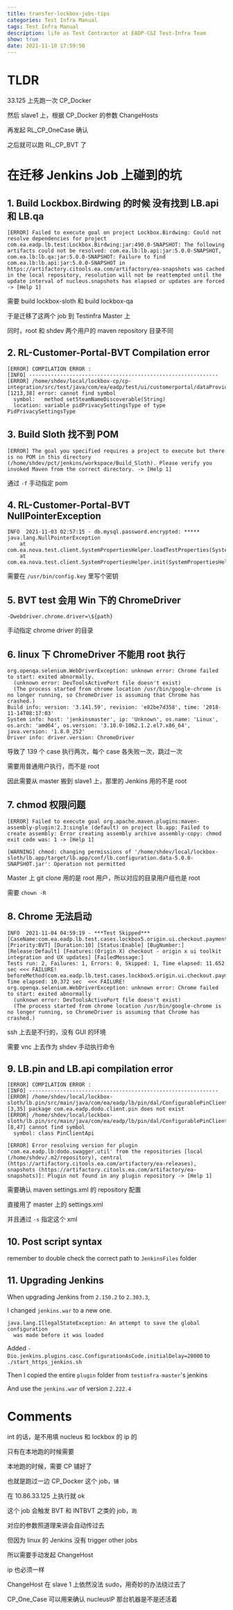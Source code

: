 ```yaml
---
title: transfer-lockbox-jobs-tips
categories: Test Infra Manual
tags: Test Infra Manual
description: life as Test Contractor at EADP-C&I Test-Infra Team
show: true
date: 2021-11-10 17:59:50
---
```

# TLDR

33.125 上先跑一次 CP_Docker

然后 slave1 上，根据 CP_Docker 的参数 ChangeHosts

再发起 RL_CP_OneCase 确认

之后就可以跑 RL_CP_BVT 了

# 在迁移 Jenkins Job 上碰到的坑

## 1. Build Lockbox.Birdwing 的时候 没有找到 LB.api 和 LB.qa
```
[ERROR] Failed to execute goal on project Lockbox.Birdwing: Could not resolve dependencies for project com.ea.eadp.lb.test:Lockbox.Birdwing:jar:490.0-SNAPSHOT: The following artifacts could not be resolved: com.ea.lb:lb.api:jar:5.0.0-SNAPSHOT, com.ea.lb:lb.qa:jar:5.0.0-SNAPSHOT: Failure to find com.ea.lb:lb.api:jar:5.0.0-SNAPSHOT in https://artifactory.citools.ea.com/artifactory/ea-snapshots was cached in the local repository, resolution will not be reattempted until the update interval of nucleus.snapshots has elapsed or updates are forced -> [Help 1]
```

需要 build lockbox-sloth 和 build lockbox-qa

于是迁移了这两个 job 到 Testinfra Master 上

同时，root 和 shdev 两个用户的 maven repository 目录不同

## 2. RL-Customer-Portal-BVT Compilation error

```
[ERROR] COMPILATION ERROR : 
[INFO] -------------------------------------------------------------
[ERROR] /home/shdev/local/lockbox-cp/cp-integration/src/test/java/com/ea/eadp/test/ui/customerportal/dataProvider/dataProviders/TestDataProviderHelper.java:[1213,38] error: cannot find symbol
  symbol:   method setSteamNameDiscoverable(String)
  location: variable pidPrivacySettingsType of type PidPrivacySettingsType
```

## 3. Build Sloth 找不到 POM

```
[ERROR] The goal you specified requires a project to execute but there is no POM in this directory (/home/shdev/pct/jenkins/workspace/Build_Sloth). Please verify you invoked Maven from the correct directory. -> [Help 1]
```

通过 `-f` 手动指定 pom

## 4. RL-Customer-Portal-BVT NullPointerException

```
INFO  2021-11-03 02:57:15 - db.mysql.password.encrypted: *****
java.lang.NullPointerException
	at com.ea.nova.test.client.SystemPropertiesHelper.loadTestProperties(SystemPropertiesHelper.java:173)
	at com.ea.nova.test.client.SystemPropertiesHelper.init(SystemPropertiesHelper.java:90)
```

需要在 `/usr/bin/config.key` 里写个密钥

## 5. BVT test 会用 Win 下的 ChromeDriver

`-Dwebdriver.chrome.driver=\${path}`

手动指定 chrome driver 的目录

## 6. linux 下 ChromeDriver 不能用 root 执行

```
org.openqa.selenium.WebDriverException: unknown error: Chrome failed to start: exited abnormally.
  (unknown error: DevToolsActivePort file doesn't exist)
  (The process started from chrome location /usr/bin/google-chrome is no longer running, so ChromeDriver is assuming that Chrome has crashed.)
Build info: version: '3.141.59', revision: 'e82be7d358', time: '2018-11-14T08:17:03'
System info: host: 'jenkinsmaster', ip: 'Unknown', os.name: 'Linux', os.arch: 'amd64', os.version: '3.10.0-1062.1.2.el7.x86_64', java.version: '1.8.0_252'
Driver info: driver.version: ChromeDriver
```

导致了 139 个 case 执行两次，每个 case 各失败一次，跳过一次

需要用普通用户执行，而不是 root

因此需要从 master 搬到 slave1 上，那里的 Jenkins 用的不是 root

## 7. chmod 权限问题

```
[ERROR] Failed to execute goal org.apache.maven.plugins:maven-assembly-plugin:2.3:single (default) on project lb.app: Failed to create assembly: Error creating assembly archive assembly-copy: chmod exit code was: 1 -> [Help 1]
```
```
[WARNING] chmod: changing permissions of '/home/shdev/local/lockbox-sloth/lb.app/target/lb.app/conf/lb.configuration.data-5.0.0-SNAPSHOT.jar': Operation not permitted
```

Master 上 git clone 用的是 root 用户，所以对应的目录用户组也是 root

需要 `chown -R` 

## 8. Chrome 无法启动

```
INFO  2021-11-04 04:59:19 - ***Test Skipped*** [CaseName:com.ea.eadp.lb.test.cases.lockbox5.origin.ui.checkout.payments.creditCard.BasicTest#newCreditCardCheckout] [Priority:BVT] [Duration:10] [Status:Enable] [BugNumber:] [Release:Default] [Features:(Origin X) checkout - origin x ui toolkit integration and UX updates] [FailedMessage:]
Tests run: 2, Failures: 1, Errors: 0, Skipped: 1, Time elapsed: 11.652 sec <<< FAILURE!
beforeMethod(com.ea.eadp.lb.test.cases.lockbox5.origin.ui.checkout.payments.creditCard.BasicTest)  Time elapsed: 10.372 sec  <<< FAILURE!
org.openqa.selenium.WebDriverException: unknown error: Chrome failed to start: exited abnormally
  (unknown error: DevToolsActivePort file doesn't exist)
  (The process started from chrome location /usr/bin/google-chrome is no longer running, so ChromeDriver is assuming that Chrome has crashed.)
```

ssh 上去是不行的，没有 GUI 的环境

需要 vnc 上去作为 shdev 手动执行命令

## 9. LB.pin and LB.api compilation error

```
[ERROR] COMPILATION ERROR : 
[INFO] -------------------------------------------------------------
[ERROR] /home/shdev/local/lockbox-sloth/lb.pin/src/main/java/com/ea/eadp/lb/pin/dal/ConfigurablePinClientApi.java:[3,35] package com.ea.eadp.dodo.client.pin does not exist
[ERROR] /home/shdev/local/lockbox-sloth/lb.pin/src/main/java/com/ea/eadp/lb/pin/dal/ConfigurablePinClientApi.java:[8,47] cannot find symbol
  symbol: class PinClientApi
```

```
[ERROR] Error resolving version for plugin 'com.ea.eadp.lb:dodo.swagger.util' from the repositories [local (/home/shdev/.m2/repository), central (https://artifactory.citools.ea.com/artifactory/ea-releases), snapshots (https://artifactory.citools.ea.com/artifactory/ea-snapshots)]: Plugin not found in any plugin repository -> [Help 1]
```

需要确认 maven settings.xml 的 repository 配置

直接用了 master 上的 settings.xml

并且通过 `-s` 指定这个 xml

## 10. Post script syntax 

remember to double check the correct path to `JenkinsFiles` folder

## 11. Upgrading Jenkins 

When upgrading Jenkins from `2.150.2` to `2.303.3`, 

I changed `jenkins.war` to a new one.

```
java.lang.IllegalStateException: An attempt to save the global configuration
  was made before it was loaded
```

Added `-Dio.jenkins.plugins.casc.ConfigurationAsCode.initialDelay=20000` to `./start_https_jenkins.sh`

Then I copied the entire `plugin` folder from `testinfra-master`'s jenkins

And use the `jenkins.war` of version `2.222.4`

# Comments

int 的话，是不用填 nucleus 和 lockbox 的 ip 的

只有在本地跑的时候需要

本地跑的时候，需要 CP 铺好了

也就是跑过一边 CP_Docker 这个 job，`铺`

在 10.86.33.125 上执行就 ok

这个 job 会触发 BVT 和 INTBVT 之类的 job，`跑`

对应的参数照道理来讲会自动传过去

但因为 linux 的 Jenkins 没有 trigger other jobs

所以需要手动发起 ChangeHost 

ip 也必须一样

ChangeHost 在 slave 1 上依然没法 sudo，用奇妙的办法绕过去了

CP_One_Case 可以用来确认 nucleusIP 那台机器是不是还活着

